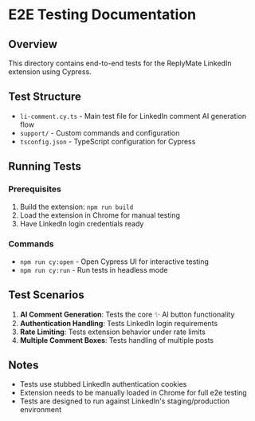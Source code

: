 # E2E Testing Documentation

## Overview
This directory contains end-to-end tests for the ReplyMate LinkedIn extension using Cypress.

## Test Structure
- `li-comment.cy.ts` - Main test file for LinkedIn comment AI generation flow
- `support/` - Custom commands and configuration
- `tsconfig.json` - TypeScript configuration for Cypress

## Running Tests

### Prerequisites
1. Build the extension: `npm run build`
2. Load the extension in Chrome for manual testing
3. Have LinkedIn login credentials ready

### Commands
- `npm run cy:open` - Open Cypress UI for interactive testing
- `npm run cy:run` - Run tests in headless mode

## Test Scenarios
1. **AI Comment Generation**: Tests the core ✨ AI button functionality
2. **Authentication Handling**: Tests LinkedIn login requirements
3. **Rate Limiting**: Tests extension behavior under rate limits
4. **Multiple Comment Boxes**: Tests handling of multiple posts

## Notes
- Tests use stubbed LinkedIn authentication cookies
- Extension needs to be manually loaded in Chrome for full e2e testing
- Tests are designed to run against LinkedIn's staging/production environment
